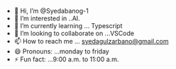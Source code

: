 - 👋 Hi, I’m @Syedabanog-1
- 👀 I’m interested in ..AI.
- 🌱 I’m currently learning ... Typescript 
- 💞️ I’m looking to collaborate on ...VSCode
- 📫 How to reach me ... syedagulzarbano@gmail.com
- 😄 Pronouns: ...monday to friday 
- ⚡ Fun fact: ...9:00 a.m. to 11:00 a.m.

<!---
Syedabanog-1/Syedabanog-1 is a ✨ special ✨ repository because its `README.md` (this file) appears on your GitHub profile.
You can click the Preview link to take a look at your changes.
--->
